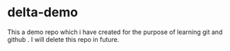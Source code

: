 # delta-demo
This a demo repo which i have created for the purpose of learning git and github . I will delete this repo in future.
